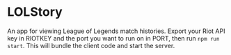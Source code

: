 # LOLStory

An app for viewing League of Legends match histories. Export your Riot API key in RIOTKEY and the port you want to run on in PORT, then run `npm run start`. This will bundle the client code and start the server.